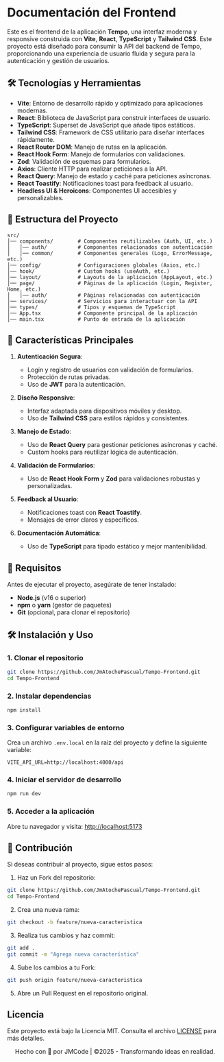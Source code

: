 # Documentación del Frontend

Este es el frontend de la aplicación **Tempo**, una interfaz moderna y responsive construida con **Vite**, **React**, **TypeScript** y **Tailwind CSS**. Este proyecto está diseñado para consumir la API del backend de Tempo, proporcionando una experiencia de usuario fluida y segura para la autenticación y gestión de usuarios.

## 🛠️ Tecnologías y Herramientas

- **Vite**: Entorno de desarrollo rápido y optimizado para aplicaciones modernas.
- **React**: Biblioteca de JavaScript para construir interfaces de usuario.
- **TypeScript**: Superset de JavaScript que añade tipos estáticos.
- **Tailwind CSS**: Framework de CSS utilitario para diseñar interfaces rápidamente.
- **React Router DOM**: Manejo de rutas en la aplicación.
- **React Hook Form**: Manejo de formularios con validaciones.
- **Zod**: Validación de esquemas para formularios.
- **Axios**: Cliente HTTP para realizar peticiones a la API.
- **React Query**: Manejo de estado y caché para peticiones asíncronas.
- **React Toastify**: Notificaciones toast para feedback al usuario.
- **Headless UI & Heroicons**: Componentes UI accesibles y personalizables.

## 📁 Estructura del Proyecto

```
src/
│── components/        # Componentes reutilizables (Auth, UI, etc.)
│   │── auth/          # Componentes relacionados con autenticación
│   │── common/        # Componentes generales (Logo, ErrorMessage, etc.)
│── config/            # Configuraciones globales (Axios, etc.)
│── hook/              # Custom hooks (useAuth, etc.)
│── layout/            # Layouts de la aplicación (AppLayout, etc.)
│── page/              # Páginas de la aplicación (Login, Register, Home, etc.)
│   │── auth/          # Páginas relacionadas con autenticación
│── services/          # Servicios para interactuar con la API
│── types/             # Tipos y esquemas de TypeScript
│── App.tsx            # Componente principal de la aplicación
│── main.tsx           # Punto de entrada de la aplicación
```

## 🚀 Características Principales

1. **Autenticación Segura**:

   - Login y registro de usuarios con validación de formularios.
   - Protección de rutas privadas.
   - Uso de **JWT** para la autenticación.

2. **Diseño Responsive**:

   - Interfaz adaptada para dispositivos móviles y desktop.
   - Uso de **Tailwind CSS** para estilos rápidos y consistentes.

3. **Manejo de Estado**:

   - Uso de **React Query** para gestionar peticiones asíncronas y caché.
   - Custom hooks para reutilizar lógica de autenticación.

4. **Validación de Formularios**:

   - Uso de **React Hook Form** y **Zod** para validaciones robustas y personalizadas.

5. **Feedback al Usuario**:

   - Notificaciones toast con **React Toastify**.
   - Mensajes de error claros y específicos.

6. **Documentación Automática**:
   - Uso de **TypeScript** para tipado estático y mejor mantenibilidad.

## 🔧 Requisitos

Antes de ejecutar el proyecto, asegúrate de tener instalado:

- **Node.js** (v16 o superior)
- **npm** o **yarn** (gestor de paquetes)
- **Git** (opcional, para clonar el repositorio)

## 🛠️ Instalación y Uso

### 1. Clonar el repositorio

```bash
git clone https://github.com/JmAtochePascual/Tempo-Frontend.git
cd Tempo-Frontend
```

### 2. Instalar dependencias

```bash
npm install
```

### 3. Configurar variables de entorno

Crea un archivo `.env.local` en la raíz del proyecto y define la siguiente variable:

```
VITE_API_URL=http://localhost:4000/api
```

### 4. Iniciar el servidor de desarrollo

```bash
npm run dev
```

### 5. Acceder a la aplicación

Abre tu navegador y visita: [http://localhost:5173](http://localhost:5173)

## 🤝 Contribución

Si deseas contribuir al proyecto, sigue estos pasos:

1. Haz un Fork del repositorio:

```bash
git clone https://github.com/JmAtochePascual/Tempo-Frontend.git
cd Tempo-Frontend
```

2. Crea una nueva rama:

```bash
git checkout -b feature/nueva-caracteristica
```

3. Realiza tus cambios y haz commit:

```bash
git add .
git commit -m "Agrega nueva característica"
```

4. Sube los cambios a tu Fork:

```bash
git push origin feature/nueva-caracteristica
```

5. Abre un Pull Request en el repositorio original.

## Licencia

Este proyecto está bajo la Licencia MIT. Consulta el archivo [LICENSE](LICENSE) para más detalles.

<p style="text-align: center">Hecho con 💚 por JMCode | ©2025 - Transformando ideas en realidad.</p>

